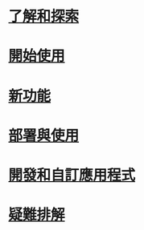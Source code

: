# [了解和探索](/intune/understand-explore/introduction-to-microsoft-intune)
# [開始使用](/intune/get-started/get-started)
<!--- ## [Migrate to Intune](migrating-to-intune.md)
### [Set up Intune](migrating-to-intune-step-one.md)
### [Configure Intune](migrating-to-intune-step-two.md)
### [Pilot Intune](migrating-to-intune-step-three.md)
### [Migrate to Intune](migrating-to-intune-step-four.md)--->
<!--- ## [Plan for app deployment](Plan-for-app-deployment-in-microsoft-intune.md)
## [Help secure on-premises resources](help-secure-on-premises-resources.md)
## [Help secure Office 365](help-secure-office-365.md)
## [Manage corporate-owned mobile devices](manage-corporate-owned-mobile-devices.md)
## [Manage shared retail tablet devices](manage-shared-retail-tablet-devices.md)
## [Support bring your own device](support-byod.md)
## [Help secure access from hotel kiosks](help-secure-access-from-hotel-kiosks.md)
## [Best practices for using Microsoft Intune](best-practices-for-using-intune.md)--->
<!--- ## [What to tell your end users](what-to-tell-your-end-users-about-using-microsoft-intune.md)--->
# [新功能](/intune/whats-new/whats-new-in-microsoft-intune)
# [部署與使用](/intune/deploy-use/overview-of-device-and-app-lifecycles-in-microsoft-intune)
# [開發和自訂應用程式](/intune/develop/intune-app-sdk)
# [疑難排解](/intune/troubleshoot/general-troubleshooting-tips-for-microsoft-intune)


<!--HONumber=Nov16_HO4-->


